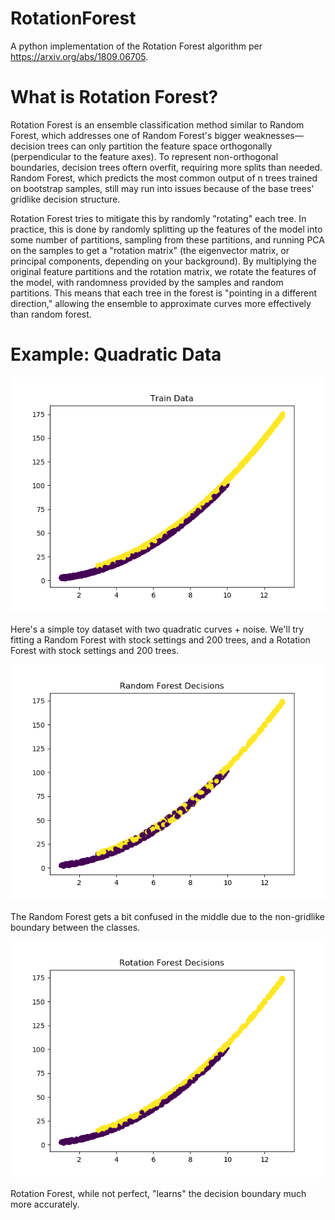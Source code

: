 # RotationForest
A python implementation of the Rotation Forest algorithm per https://arxiv.org/abs/1809.06705. 

# What is Rotation Forest?
Rotation Forest is an ensemble classification method similar to Random Forest, which addresses one of Random Forest's bigger weaknesses—decision trees can only partition the feature space orthogonally (perpendicular to the feature axes). To represent non-orthogonal boundaries, decision trees oftern overfit, requiring more splits than needed. Random Forest, which predicts the most common output of n trees trained on bootstrap samples, still may run into issues because of the base trees' gridlike decision structure. 

Rotation Forest tries to mitigate this by randomly "rotating" each tree. In practice, this is done by randomly splitting up the features of the model into some number of partitions, sampling from these partitions, and running PCA on the samples to get a "rotation matrix" (the eigenvector matrix, or principal components, depending on your background). By multiplying the original feature partitions and the rotation matrix, we rotate the features of the model, with randomness provided by the samples and random partitions. This means that each tree in the forest is "pointing in a different direction," allowing the ensemble to approximate curves more effectively than random forest.

# Example: Quadratic Data

![Train Data visualized](/mean0std1/Figure_1.png)

Here's a simple toy dataset with two quadratic curves + noise. We'll try fitting a Random Forest with stock settings and 200 trees, and a Rotation Forest with stock settings and 200 trees.

![Random Forest Predictions](/mean0std1/Rand.png)

The Random Forest gets a bit confused in the middle due to the non-gridlike boundary between the classes.

![Rotation Forest Predictions](/mean0std1/Rot.png)

Rotation Forest, while not perfect, "learns" the decision boundary much more accurately.
